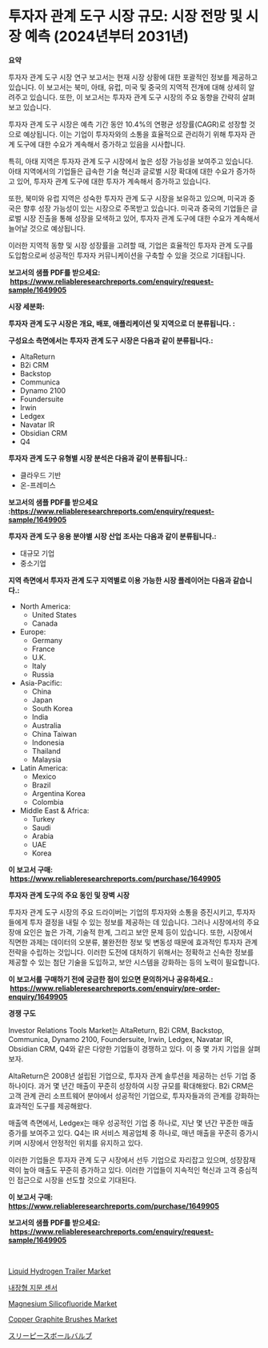 <p><h1>투자자 관계 도구 시장 규모: 시장 전망 및 시장 예측 (2024년부터 2031년)</h1></p><p><strong>요약</strong></p>
<p><p>투자자 관계 도구 시장 연구 보고서는 현재 시장 상황에 대한 포괄적인 정보를 제공하고 있습니다. 이 보고서는 북미, 아태, 유럽, 미국 및 중국의 지역적 전개에 대해 상세히 알려주고 있습니다. 또한, 이 보고서는 투자자 관계 도구 시장의 주요 동향을 간략히 살펴보고 있습니다. </p><p>투자자 관계 도구 시장은 예측 기간 동안 10.4%의 연평균 성장률(CAGR)로 성장할 것으로 예상됩니다. 이는 기업이 투자자와의 소통을 효율적으로 관리하기 위해 투자자 관계 도구에 대한 수요가 계속해서 증가하고 있음을 시사합니다. </p><p>특히, 아태 지역은 투자자 관계 도구 시장에서 높은 성장 가능성을 보여주고 있습니다. 아태 지역에서의 기업들은 급속한 기술 혁신과 글로벌 시장 확대에 대한 수요가 증가하고 있어, 투자자 관계 도구에 대한 투자가 계속해서 증가하고 있습니다. </p><p>또한, 북미와 유럽 지역은 성숙한 투자자 관계 도구 시장을 보유하고 있으며, 미국과 중국은 향후 성장 가능성이 있는 시장으로 주목받고 있습니다. 미국과 중국의 기업들은 글로벌 시장 진출을 통해 성장을 모색하고 있어, 투자자 관계 도구에 대한 수요가 계속해서 늘어날 것으로 예상됩니다. </p><p>이러한 지역적 동향 및 시장 성장률을 고려할 때, 기업은 효율적인 투자자 관계 도구를 도입함으로써 성공적인 투자자 커뮤니케이션을 구축할 수 있을 것으로 기대됩니다.</p></p>
<p><strong>보고서의 샘플 PDF를 받으세요: &nbsp;<a href="https://www.reliableresearchreports.com/enquiry/request-sample/1649905">https://www.reliableresearchreports.com/enquiry/request-sample/1649905</a></strong></p>
<p><strong>시장 세분화:</strong></p>
<p><strong> 투자자 관계 도구 시장은 개요, 배포, 애플리케이션 및 지역으로 더 분류됩니다. :</strong></p>
<p><strong>구성요소 측면에서는 투자자 관계 도구 시장은 다음과 같이 분류됩니다.:</strong></p>
<p><ul><li>AltaReturn</li><li>B2i CRM</li><li>Backstop</li><li>Communica</li><li>Dynamo 2100</li><li>Foundersuite</li><li>Irwin</li><li>Ledgex</li><li>Navatar IR</li><li>Obsidian CRM</li><li>Q4</li></ul></p>
<p><strong> 투자자 관계 도구 유형별 시장 분석은 다음과 같이 분류됩니다.:</strong></p>
<p><ul><li>클라우드 기반</li><li>온-프레미스</li></ul></p>
<p><strong>보고서의 샘플 PDF를 받으세요 :<a href="https://www.reliableresearchreports.com/enquiry/request-sample/1649905">https://www.reliableresearchreports.com/enquiry/request-sample/1649905</a></strong></p>
<p><strong> 투자자 관계 도구 응용 분야별 시장 산업 조사는 다음과 같이 분류됩니다.:</strong></p>
<p><ul><li>대규모 기업</li><li>중소기업</li></ul></p>
<p><strong>지역 측면에서 투자자 관계 도구 지역별로 이용 가능한 시장 플레이어는 다음과 같습니다.:</strong></p>
<p><ul>
    <li>
        North America:
        <ul>
            <li>United States</li>
            <li>Canada</li>
        </ul>
    </li>
    <li>
        Europe:
        <ul>
            <li>Germany</li>
            <li>France</li>
            <li>U.K.</li>
            <li>Italy</li>
            <li>Russia</li>
        </ul>
    </li>
    <li>
        Asia-Pacific:
        <ul>
            <li>China</li>
            <li>Japan</li>
            <li>South Korea</li>
            <li>India</li>
            <li>Australia</li>
            <li>China Taiwan</li>
            <li>Indonesia</li>
            <li>Thailand</li>
            <li>Malaysia</li>
        </ul>
    </li>
    <li>
        Latin America:
        <ul>
            <li>Mexico</li>
            <li>Brazil</li>
            <li>Argentina Korea</li>
            <li>Colombia</li>
        </ul>
    </li>
    <li>
        Middle East & Africa:
        <ul>
            <li>Turkey</li>
            <li>Saudi</li>
            <li>Arabia</li>
            <li>UAE</li>
            <li>Korea</li>
        </ul>
    </li>
    </ul></p>
<p><strong>이 보고서 구매: &nbsp;<a href="https://www.reliableresearchreports.com/purchase/1649905">https://www.reliableresearchreports.com/purchase/1649905</a></strong></p>
<p><strong>투자자 관계 도구의 주요 동인 및 장벽 시장</strong></p>
<p><p>투자자 관계 도구 시장의 주요 드라이버는 기업의 투자자와 소통을 증진시키고, 투자자들에게 투자 결정을 내릴 수 있는 정보를 제공하는 데 있습니다. 그러나 시장에서의 주요 장애 요인은 높은 가격, 기술적 한계, 그리고 보안 문제 등이 있습니다. 또한, 시장에서 직면한 과제는 데이터의 오분류, 불완전한 정보 및 변동성 때문에 효과적인 투자자 관계 전략을 수립하는 것입니다. 이러한 도전에 대처하기 위해서는 정확하고 신속한 정보를 제공할 수 있는 첨단 기술을 도입하고, 보안 시스템을 강화하는 등의 노력이 필요합니다.</p></p>
<p><strong>이 보고서를 구매하기 전에 궁금한 점이 있으면 문의하거나 공유하세요.: &nbsp;<a href="https://www.reliableresearchreports.com/enquiry/pre-order-enquiry/1649905">https://www.reliableresearchreports.com/enquiry/pre-order-enquiry/1649905</a></strong></p>
<p><strong>경쟁 구도</strong></p>
<p><p>Investor Relations Tools Market는 AltaReturn, B2i CRM, Backstop, Communica, Dynamo 2100, Foundersuite, Irwin, Ledgex, Navatar IR, Obsidian CRM, Q4와 같은 다양한 기업들이 경쟁하고 있다. 이 중 몇 가지 기업을 살펴보자. </p><p>AltaReturn은 2008년 설립된 기업으로, 투자자 관계 솔루션을 제공하는 선두 기업 중 하나이다. 과거 몇 년간 매출이 꾸준히 성장하여 시장 규모를 확대해왔다. B2i CRM은 고객 관계 관리 소프트웨어 분야에서 성공적인 기업으로, 투자자들과의 관계를 강화하는 효과적인 도구를 제공해왔다. </p><p>매출액 측면에서,  Ledgex는 매우 성공적인 기업 중 하나로, 지난 몇 년간 꾸준한 매출 증가를 보여주고 있다. Q4는 IR 서비스 제공업체 중 하나로, 매년 매출을 꾸준히 증가시키며 시장에서 안정적인 위치를 유지하고 있다. </p><p>이러한 기업들은 투자자 관계 도구 시장에서 선두 기업으로 자리잡고 있으며, 성장잠재력이 높아 매출도 꾸준히 증가하고 있다. 이러한 기업들이 지속적인 혁신과 고객 중심적인 접근으로 시장을 선도할 것으로 기대된다.</p></p>
<p><strong>이 보고서 구매: &nbsp; <a href="https://www.reliableresearchreports.com/purchase/1649905">https://www.reliableresearchreports.com/purchase/1649905</a></strong></p>
<p><strong>보고서의 샘플 PDF를 받으세요: &nbsp;<a href="https://www.reliableresearchreports.com/enquiry/request-sample/1649905">https://www.reliableresearchreports.com/enquiry/request-sample/1649905</a></strong><strong></strong></p>
<p>&nbsp;</p>
<p><p><a href="https://issuu.com/reportprime-2/docs/liquid-hydrogen-trailer-market-size-2030.pptx">Liquid Hydrogen Trailer Market</a></p><p><a href="https://github.com/nuekbpymrrz5/Market-Research-Report-List-1/blob/main/41545969833.md">내장형 지문 센서</a></p><p><a href="https://sulfuric-clavicle-d39.notion.site/Magnesium-Silicofluoride-Market-Research-Report-Reveals-The-Latest-Trends-And-Opportunities-of-this--23a04cb218c54372979bf4d1489dc45a">Magnesium Silicofluoride Market</a></p><p><a href="https://github.com/juniordelafrance/Market-Research-Report-List-2/blob/main/copper-graphite-brushes-market.md">Copper Graphite Brushes Market</a></p><p><a href="https://github.com/jkjreqjscoxx7/Market-Research-Report-List-1/blob/main/206025010694.md">スリーピースボールバルブ</a></p></p>